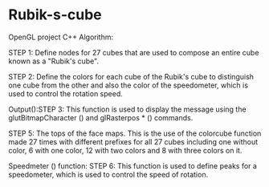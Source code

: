 # Rubik-s-cube
OpenGL project C++
Algorithm:

STEP 1: Define nodes for 27 cubes that are used to compose an entire cube known as a "Rubik's cube".

STEP 2: Define the colors for each cube of the Rubik's cube to distinguish one cube from the other and also the color of the speedometer, which is used to control the rotation speed. 

Output():STEP 3: This function is used to display the message using the glutBitmapCharacter () and glRasterpos * () commands.

STEP 5: The tops of the face maps. This is the use of the colorcube function made 27 times with different prefixes for all 27 cubes including one without color, 6 with one color, 12 with two colors and 8 with three colors on it.

Speedmeter () function: STEP 6: This function is used to define peaks for a speedometer, which is used to control the speed of rotation.
